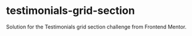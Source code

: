 # testimonials-grid-section
Solution for the Testimonials grid section challenge from Frontend Mentor.
